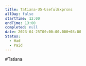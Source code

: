 ```yaml
---
title: Tatiana-U5-UsefulExprsns
allDay: false
startTime: 12:00
endTime: 13:00
completed: null
date: 2023-04-25T00:00:00.000+03:00
Status:
  - Had
  - Paid
---
```

#Tatiana 
